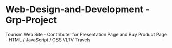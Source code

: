# Web-Design-and-Development - Grp-Project
Tourism Web Site - Contributer for Presentation Page and Buy Product Page - HTML / JavaScript / CSS
VLTV Travels
